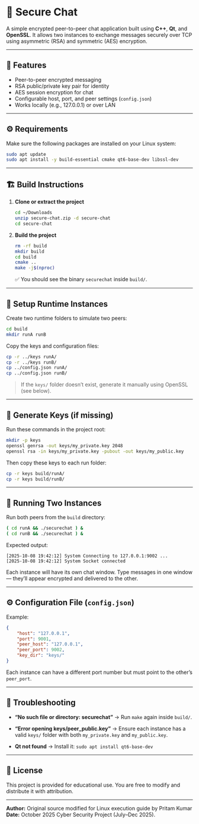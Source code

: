 # 🔐 Secure Chat

A simple encrypted peer-to-peer chat application built using **C++**, **Qt**, and **OpenSSL**.
It allows two instances to exchange messages securely over TCP using asymmetric (RSA) and symmetric (AES) encryption.

---

## 🧩 Features

* Peer-to-peer encrypted messaging
* RSA public/private key pair for identity
* AES session encryption for chat
* Configurable host, port, and peer settings (`config.json`)
* Works locally (e.g., 127.0.0.1) or over LAN

---

## ⚙️ Requirements

Make sure the following packages are installed on your Linux system:

```bash
sudo apt update
sudo apt install -y build-essential cmake qt6-base-dev libssl-dev
```

---

## 🏗️ Build Instructions

1. **Clone or extract the project**

   ```bash
   cd ~/Downloads
   unzip secure-chat.zip -d secure-chat
   cd secure-chat
   ```

2. **Build the project**

   ```bash
   rm -rf build
   mkdir build
   cd build
   cmake ..
   make -j$(nproc)
   ```

   ✅ You should see the binary `securechat` inside `build/`.

---

## 📁 Setup Runtime Instances

Create two runtime folders to simulate two peers:

```bash
cd build
mkdir runA runB
```

Copy the keys and configuration files:

```bash
cp -r ../keys runA/
cp -r ../keys runB/
cp ../config.json runA/
cp ../config.json runB/
```

> If the `keys/` folder doesn’t exist, generate it manually using OpenSSL (see below).

---

## 🔑 Generate Keys (if missing)

Run these commands in the project root:

```bash
mkdir -p keys
openssl genrsa -out keys/my_private.key 2048
openssl rsa -in keys/my_private.key -pubout -out keys/my_public.key
```

Then copy these keys to each run folder:

```bash
cp -r keys build/runA/
cp -r keys build/runB/
```

---

## 🚀 Running Two Instances

Run both peers from the `build` directory:

```bash
( cd runA && ./securechat ) &
( cd runB && ./securechat ) &
```

Expected output:

```
[2025-10-08 19:42:12] System Connecting to 127.0.0.1:9002 ...
[2025-10-08 19:42:12] System Socket connected
```

Each instance will have its own chat window.
Type messages in one window — they’ll appear encrypted and delivered to the other.

---

## ⚙️ Configuration File (`config.json`)

Example:

```json
{
    "host": "127.0.0.1",
    "port": 9001,
    "peer_host": "127.0.0.1",
    "peer_port": 9002,
    "key_dir": "keys/"
}
```

Each instance can have a different port number but must point to the other’s `peer_port`.

---

## 🧠 Troubleshooting

* **“No such file or directory: securechat”**
  → Run `make` again inside `build/`.

* **“Error opening keys/peer_public.key”**
  → Ensure each instance has a valid `keys/` folder with both `my_private.key` and `my_public.key`.

* **Qt not found**
  → Install it: `sudo apt install qt6-base-dev`

---

## 📜 License

This project is provided for educational use.
You are free to modify and distribute it with attribution.

---

**Author:** Original source modified for Linux execution guide by Pritam Kumar
**Date:** October 2025
Cyber Security Project (July–Dec 2025).

